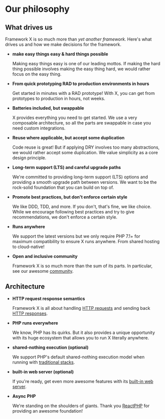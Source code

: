 # Our philosophy

## What drives us

Framework X is so much more than *yet another framework*. Here's what drives
us and how we make decisions for the framework.

* **make easy things easy & hard things possible**

    Making easy things easy is one of our leading mottos. If making the hard thing
    possible involves making the easy thing hard, we would rather focus on the easy
    thing.

* **From quick prototyping RAD to production environments in hours**

    Get started in minutes with a <abbrev title="Rapid Application Development">RAD</abbrev> prototype!
    With X, you can get from prototypes to production in hours, not weeks.

* **Batteries included, but swappable**

    X provides everything you need to get started. We use a very composable
    architecture, so all the parts are swappable in case you need custom
    integrations.

* **Reuse where applicable, but accept some duplication**

    Code reuse is great! But if applying <abbrev title="Don't repeat yourself">DRY</abbrev>
    involves too many abstractions, we would rather accept some duplication. We value simplicity
    as a core design principle.

* **Long-term support (LTS) and careful upgrade paths**

    We're committed to providing long-term support (LTS) options and providing a smooth upgrade
    path between versions. We want to be the rock-solid foundation that you can build on top of.

* **Promote best practices, but don't enforce certain style**

    We like <abbrev title="Domain-Driven Design">DDD</abbrev>, <abbrev title="Test-Driven Development">TDD</abbrev>,
    and more. If you don't, that's fine, we like choice. While we encourage following best
    practices and try to give recommendations, we don't enforce a certain style.

* **Runs anywhere**

    We support the latest versions but we only require PHP 7.1+ for maximum compatibility to
    ensure X runs anywhere. From shared hosting to cloud-native!

* **Open and inclusive community**

    Framework X is so much more than the sum of its parts. In particular, see our awesome [community](community.md).

## Architecture

* **HTTP request response semantics**

    Framework X is all about handling [HTTP requests](../api/request.md) and sending back
    [ HTTP responses](../api/response.md).

* **PHP runs everywhere**

    We know, PHP has its quirks. But it also provides a unique opportunity with its huge ecosystem
    that allows you to run X literally anywhere.

* **shared-nothing execution (optional)**

    We support PHP's default shared-nothing execution model when running with
    [traditional stacks](../best-practices/deployment.md#traditional-stacks).

* **built-in web server (optional)**

    If you're ready, get even more awesome features with its
    [built-in web server](../best-practices/deployment.md#built-in-web-server).

* **Async PHP**

    We're standing on the shoulders of giants. Thank you [ReactPHP](https://reactphp.org/) for
    providing an awesome foundation!
